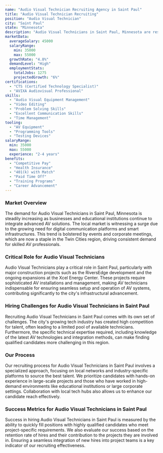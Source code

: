 ```yaml
---
name: "Audio Visual Technician Recruiting Agency in Saint Paul"
title: "Audio Visual Technician Recruiting"
position: "Audio Visual Technician"
city: "Saint Paul"
state: "Minnesota"
description: "Audio Visual Technicians in Saint Paul, Minnesota are responsible for setting up, operating, and maintaining equipment used for events such as concerts, sports events, meetings, and conventions."
marketData:
  averageSalary: 45000
  salaryRange:
    min: 35000
    max: 55000
  growthRate: "4.8%"
  demandLevel: "High"
  employmentStats:
    totalJobs: 1275
    projectedGrowth: "6%"
certifications:
  - "CTS (Certified Technology Specialist)"
  - "AVIXA Audiovisual Professional"
skills:
  - "Audio Visual Equipment Management"
  - "Video Editing"
  - "Problem Solving Skills"
  - "Excellent Communication Skills"
  - "Time Management"
tooling:
  - "AV Equipment"
  - "Programming Tools"
  - "Testing Devices"
salaryRange:
  min: 35000
  max: 55000
  experience: "2-4 years"
benefits:
  - "Competitive Pay"
  - "Health Insurance"
  - "401(k) with Match"
  - "Paid Time Off"
  - "Training Programs"
  - "Career Advancement"
---
```


### Market Overview
The demand for Audio Visual Technicians in Saint Paul, Minnesota is steadily increasing as businesses and educational institutions continue to integrate advanced AV solutions. The local market is witnessing a surge due to the growing need for digital communication platforms and smart infrastructures. This trend is bolstered by events and corporate meetings, which are now a staple in the Twin Cities region, driving consistent demand for skilled AV professionals.

### Critical Role for Audio Visual Technicians
Audio Visual Technicians play a critical role in Saint Paul, particularly with major construction projects such as the RiversEdge development and the ongoing expansions at the Xcel Energy Center. These projects require sophisticated AV installations and management, making AV technicians indispensable for ensuring seamless setup and operation of AV systems, contributing significantly to the city's infrastructural advancement.

### Hiring Challenges for Audio Visual Technicians in Saint Paul
Recruiting Audio Visual Technicians in Saint Paul comes with its own set of challenges. The city's growing tech industry has created high competition for talent, often leading to a limited pool of available technicians. Furthermore, the specific technical expertise required, including knowledge of the latest AV technologies and integration methods, can make finding qualified candidates more challenging in this region.

### Our Process
Our recruiting process for Audio Visual Technicians in Saint Paul involves a specialized approach, focusing on local networks and industry-specific platforms to source the best talent. We prioritize candidates with hands-on experience in large-scale projects and those who have worked in high-demand environments like educational institutions or large corporate settings. Collaboration with local tech hubs also allows us to enhance our candidate reach effectively.

### Success Metrics for Audio Visual Technicians in Saint Paul
Success in hiring Audio Visual Technicians in Saint Paul is measured by the ability to quickly fill positions with highly qualified candidates who meet project-specific requirements. We also evaluate our success based on the retention rate of hires and their contribution to the projects they are involved in. Ensuring a seamless integration of new hires into project teams is a key indicator of our recruiting effectiveness.